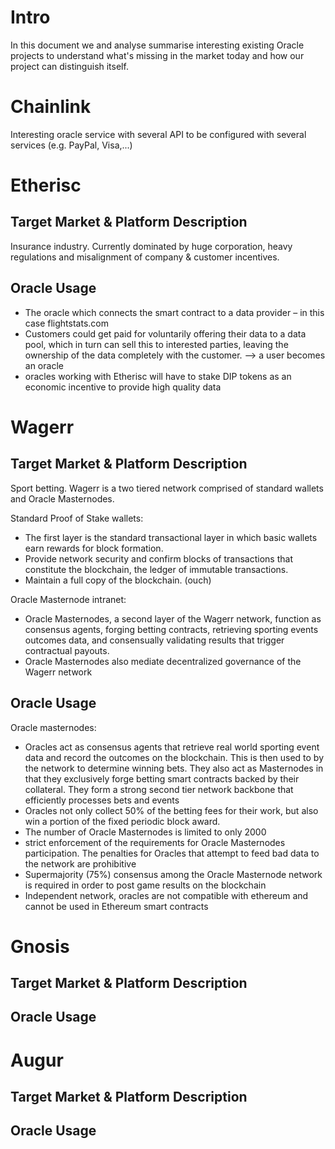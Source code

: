 # Intro
In this document we and analyse summarise interesting existing Oracle projects to understand what's missing in the market today and how our project can distinguish itself.

# Chainlink
Interesting oracle service with several API to be configured with several services (e.g. PayPal, Visa,...)

# Etherisc
## Target Market & Platform Description
Insurance industry.
Currently dominated by huge corporation, heavy regulations and misalignment of company & customer incentives.
## Oracle Usage
- The oracle which connects the smart contract to a data provider – in this case flightstats.com
- Customers could get paid for voluntarily offering their data to a data pool, which in turn can sell this to interested parties, leaving the ownership of the data completely with the customer. --> a user becomes an oracle
- oracles working with Etherisc will have to stake DIP tokens as an economic incentive to provide high quality data

# Wagerr
## Target Market & Platform Description
Sport betting.
Wagerr is a two tiered network comprised of standard wallets and Oracle Masternodes.

Standard Proof of Stake wallets:
- The first layer is the standard transactional layer in which basic wallets earn rewards for block formation.
- Provide network security and confirm blocks of transactions that constitute the blockchain, the ledger of immutable transactions.
- Maintain a full copy of the blockchain. (ouch)

Oracle Masternode intranet:
- Oracle Masternodes, a second layer of the Wagerr network, function as consensus agents, forging betting contracts, retrieving sporting events outcomes data, and
consensually validating results that trigger contractual payouts.
- Oracle Masternodes also mediate decentralized governance of the Wagerr network

## Oracle Usage
Oracle masternodes:
- Oracles act as consensus agents that retrieve real world sporting event data and record the outcomes on the blockchain. This is then used to by the network to determine winning bets. They also act as Masternodes in that they exclusively forge betting smart contracts backed by their collateral. They form a strong second tier network backbone that efficiently processes bets and events
- Oracles not only collect 50% of the betting fees for their work, but also win a portion of the fixed periodic block award.
- The number of Oracle Masternodes is limited to only 2000
- strict enforcement of the requirements for Oracle Masternodes participation. The penalties for Oracles that attempt to feed bad data to the network are prohibitive
- Supermajority (75%) consensus among the Oracle Masternode network is required in order to post game results on the blockchain
- Independent network, oracles are not compatible with ethereum and cannot be used in Ethereum smart contracts

# Gnosis
## Target Market & Platform Description
## Oracle Usage

# Augur
## Target Market & Platform Description
## Oracle Usage
